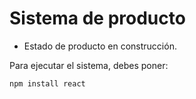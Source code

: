 <h1> Sistema de producto</h1>

- Estado de producto en construcción.
  
Para ejecutar el sistema, debes poner:

 `npm install react`

